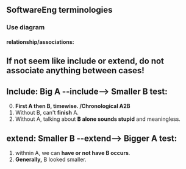 ## SoftwareEng terminologies

### Use diagram
#### relationship/associations:
## If not seem like include or extend, do not associate anything between cases!
## **Include:** Big A --include--> Smaller B test: 
0. **First A then B, timewise. \/Chronological A2B**
1. Without B, can't **finish** A.  
2. Without A, talking about **B alone sounds stupid** and meaningless.
## extend: Smaller B --extend--> Bigger A test:
1. withnin A, we can **have or not have B occurs**.
2. **Generally,** B looked smaller.
